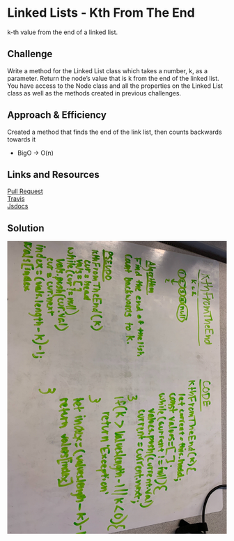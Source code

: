 # Linked Lists - Kth From The End
k-th value from the end of a linked list.


## Challenge
Write a method for the Linked List class which takes a number, k, as a parameter. Return the node’s value that is k from the end of the linked list. You have access to the Node class and all the properties on the Linked List class as well as the methods created in previous challenges.

## Approach & Efficiency
Created a method that finds the end of the link list, then counts backwards towards it

* BigO -> O(n)

## Links and Resources
[Pull Request](https://github.com/nataliealway-401-advanced-javascript/data-structures-and-algorithms/pull/5) <br>
[Travis](https://www.travis-ci.com/nataliealway-401-advanced-javascript/data-structures-and-algorithms) <br>
[Jsdocs](https://github.com/nataliealway-401-advanced-javascript/data-structures-and-algorithms/tree/ll-kth-from-end/docs)

## Solution
![whiteboard](../assets/kthFromEndWB.jpg)

